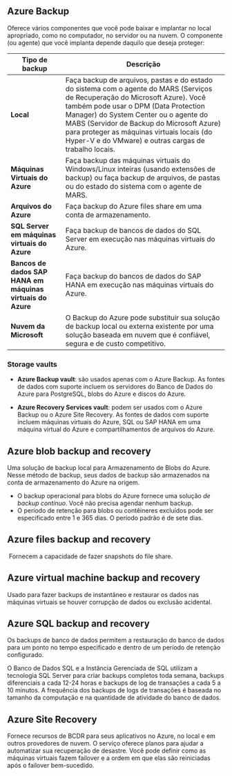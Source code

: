 ## Azure Backup

Oferece vários componentes que você pode baixar e implantar no local apropriado, como no computador, no servidor ou na nuvem. O componente (ou agente) que você implanta depende daquilo que deseja proteger:

|Tipo de backup|Descrição|
|---|---|
|**Local**|Faça backup de arquivos, pastas e do estado do sistema com o agente do MARS (Serviços de Recuperação do Microsoft Azure). Você também pode usar o DPM (Data Protection Manager) do System Center ou o agente do MABS (Servidor de Backup do Microsoft Azure) para proteger as máquinas virtuais locais (do Hyper-V e do VMware) e outras cargas de trabalho locais.|
|**Máquinas Virtuais do Azure**|Faça backup das máquinas virtuais do Windows/Linux inteiras (usando extensões de backup) ou faça backup de arquivos, de pastas ou do estado do sistema com o agente de MARS.|
|**Arquivos do Azure**|Faça backup do Azure files share em uma conta de armazenamento. |
|**SQL Server em máquinas virtuais do Azure**|Faça backup de bancos de dados do SQL Server em execução nas máquinas virtuais do Azure.|
|**Bancos de dados SAP HANA em máquinas virtuais do Azure**|Faça backup do bancos de dados do SAP HANA em execução nas máquinas virtuais do Azure.|
|**Nuvem da Microsoft**|O Backup do Azure pode substituir sua solução de backup local ou externa existente por uma solução baseada em nuvem que é confiável, segura e de custo competitivo.|
###  Storage vaults

- **Azure Backup vault**:  são usados apenas com o Azure Backup. As fontes de dados com suporte incluem os servidores do Banco de Dados do Azure para PostgreSQL, blobs do Azure e discos do Azure.
    
- **Azure Recovery Services vault**: podem ser usados com o Azure Backup ou o Azure Site Recovery. As fontes de dados com suporte incluem máquinas virtuais do Azure, SQL ou SAP HANA em uma máquina virtual do Azure e compartilhamentos de arquivos do Azure.


## Azure blob backup and recovery

Uma solução de backup local para Armazenamento de Blobs do Azure. Nesse método de backup, seus dados de backup são armazenados na conta de armazenamento do Azure na origem.

- O backup operacional para blobs do Azure fornece uma solução _de backup contínuo_. Você não precisa agendar nenhum backup.
- O período de retenção para blobs ou contêineres excluídos pode ser especificado entre 1 e 365 dias. O período padrão é de sete dias.

## Azure files backup and recovery

 Fornecem a capacidade de fazer snapshots do file share.

## Azure virtual machine backup and recovery

Usado para fazer backups de instantâneo e restaurar os dados nas máquinas virtuais se houver corrupção de dados ou exclusão acidental.

## Azure SQL backup and recovery

Os backups de banco de dados permitem a restauração do banco de dados para um ponto no tempo especificado e dentro de um período de retenção configurado.

O Banco de Dados SQL e a Instância Gerenciada de SQL utilizam a tecnologia SQL Server para criar backups completos toda semana, backups diferenciais a cada 12-24 horas e backups de log de transações a cada 5 a 10 minutos. A frequência dos backups de logs de transações é baseada no tamanho da computação e na quantidade de atividade do banco de dados.

## Azure Site Recovery

Fornece recursos de BCDR para seus aplicativos no Azure, no local e em outros provedores de nuvem. O serviço oferece planos para ajudar a automatizar sua recuperação de desastre. Você pode definir como as máquinas virtuais fazem failover e a ordem em que elas são reiniciadas após o failover bem-sucedido.

